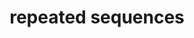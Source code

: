 ---
redirect_to: https://hgvs-nomenclature.org/recommendations/RNA/repeated/
layout: recommendation
parent: RNA
title: repeated sequences
definition: 
    Repeated sequence: a sequence where, compared to a reference sequence, a segment of <b>one or more</b> nucleotides (the repeat unit) is present several times, one after the other.
discussion:
    
---